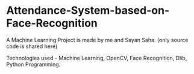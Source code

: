 # Attendance-System-based-on-Face-Recognition
A Machine Learning Project is made by me and Sayan Saha. 
(only source code is shared here)


Technologies used - Machine Learning, OpenCV, Face Recognition, Dlib, Python Programming.
